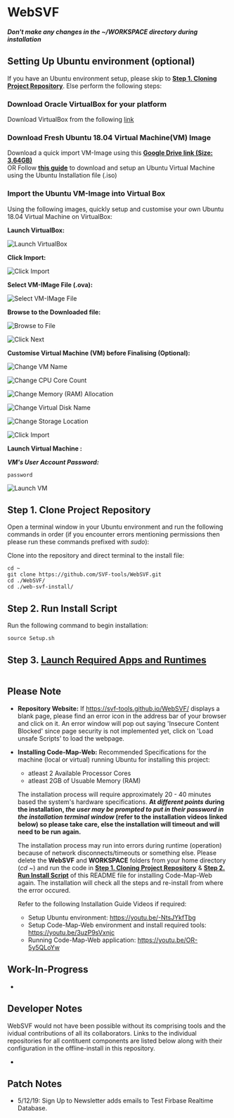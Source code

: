# WebSVF

***Don't make any changes in the ~/WORKSPACE directory during installation***

## Setting Up Ubuntu environment (optional)
If you have an Ubuntu environment setup, please skip to [**Step 1. Cloning Project Repository**](https://github.com/SVF-tools/WebSVF#step-1-clone-project-repository). 
Else perform the following steps:

### Download Oracle VirtualBox for your platform
Download VirtualBox from the following [link](https://www.virtualbox.org/wiki/Downloads)

### Download Fresh Ubuntu 18.04 Virtual Machine(VM) Image
Download a quick import VM-Image using this [**Google Drive link (Size: 3.64GB)**](https://drive.google.com/file/d/15jWQw2VIxDdAMKyKkGTCZllXN0E3_S98/view?usp=sharing)  
OR
Follow [**this guide**](https://www.toptechskills.com/linux-tutorials-courses/how-to-install-ubuntu-1804-bionic-virtualbox/) to download and setup an Ubuntu Virtual Machine using the Ubuntu Installation file (.iso) 

### Import the Ubuntu VM-Image into Virtual Box
Using the following images, quickly setup and customise your own Ubuntu 18.04 Virtual Machine on VirtualBox:

**Launch VirtualBox:**

![Launch VirtualBox](https://i.imgur.com/du9esrZ.png)

**Click Import:**

![Click Import](https://i.imgur.com/0igy1E6.png)

**Select VM-IMage File (.ova):**

![Select VM-IMage File](https://i.imgur.com/BpObObe.png)

**Browse to the Downloaded file:**

![Browse to File](https://i.imgur.com/5R1ZDRd.png)

![Click Next](https://i.imgur.com/KVolX1B.png)

**Customise Virtual Machine (VM) before Finalising (Optional):**

![Change VM Name](https://i.imgur.com/YbCZBvl.png)

![Change CPU Core Count](https://i.imgur.com/qkAa2nm.png)

![Change Memory (RAM) Allocation](https://i.imgur.com/cflobhj.png)

![Change Virtual Disk Name](https://i.imgur.com/p22YUdH.png)

![Change Storage Location](https://i.imgur.com/v8zkjbD.png)

![Click Import](https://i.imgur.com/G9o1noU.png)

**Launch Virtual Machine :**

***VM's User Account Password:***
```
password
```
![Launch VM](https://i.imgur.com/1kaI8ni.png)


## Step 1. Clone Project Repository
Open a terminal window in your Ubuntu environment and run the following commands in order (if you encounter errors mentioning permissions then please run these commands prefixed with _sudo_):

Clone into the repository and direct terminal to the install file:

```
cd ~
git clone https://github.com/SVF-tools/WebSVF.git
cd ./WebSVF/
cd ./web-svf-install/
```

## Step 2. Run Install Script

Run the following command to begin installation:

```
source Setup.sh
```

## Step 3. [Launch Required Apps and Runtimes](https://youtu.be/OR-5y5QLoYw)

```

```

## Please Note

- **Repository Website:** If  https://svf-tools.github.io/WebSVF/  displays a blank page, please find an error icon in the address bar of your browser and click on it. An error window will pop out saying 'Insecure Content Blocked' since page security is not implemented yet, click on 'Load unsafe Scripts' to load the webpage.

- **Installing Code-Map-Web:** 
    Recommended Specifications for the machine (local or virtual) running Ubuntu for installing this project: 
    - atleast 2 Available Processor Cores
    - atleast 2GB of Usuable Memory (RAM)

    The installation process will require approximately 20 - 40 minutes based the system's hardware specifications.
    __At *different points* during the installation, *the user may be prompted to put in their password in the installation terminal window* (refer to the installation videos linked below) so please take care, else the installation will timeout and will need to be run again.__

    The installation process may run into errors during runtime (operation) because of network disconnects/timeouts or something else. Please delete the **WebSVF** and **WORKSPACE** folders from your home directory (_cd ~_) and run the code in [**Step 1. Cloning Project Repository**](https://github.com/SVF-tools/WebSVF#step-1-clone-project-repository) & [**Step 2. Run Install Script**](https://github.com/SVF-tools/WebSVF#step-2-run-install-script) of this README file for installing Code-Map-Web again. The installation will check all the steps and re-install from where the error occured.

    Refer to the following Installation Guide Videos if required:
    - Setup Ubuntu environment: https://youtu.be/-NtsJYkfTbg
    - Setup Code-Map-Web environment and install required tools: https://youtu.be/3uzP9sVxnjc
    - Running Code-Map-Web application: https://youtu.be/OR-5y5QLoYw

## Work-In-Progress

- 

## Developer Notes

WebSVF would not have been possible without its comprising tools and the ividual contributions of all its collaborators. 
Links to the individual repositories for all contituent components are listed below along with their configuration in the offline-install in this repository.

-



## Patch Notes

- 5/12/19:  Sign Up to Newsletter adds emails to Test Firbase Realtime Database.

